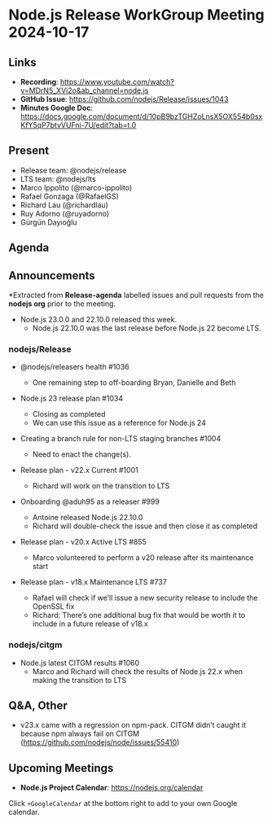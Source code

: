 # Node.js  Release WorkGroup Meeting 2024-10-17

## Links

* **Recording**:  https://www.youtube.com/watch?v=MDrN5_XVi2o&ab_channel=node.js
* **GitHub Issue**: https://github.com/nodejs/Release/issues/1043
* **Minutes Google Doc**: https://docs.google.com/document/d/10pB9bzTGHZoLnsX5OX554b0sxKfY5qP7btvVUFni-7U/edit?tab=t.0

## Present

* Release team: @nodejs/release
* LTS team: @nodejs/lts
* Marco Ippolito (@marco-ippolito)
* Rafael Gonzaga (@RafaelGS)
* Richard Lau (@richardlau)
* Ruy Adorno (@ruyadorno)
* Gürgün Dayıoğlu

## Agenda

## Announcements

*Extracted from **Release-agenda** labelled issues and pull requests from the **nodejs org** prior to the meeting.

* Node.js 23.0.0 and 22.10.0 released this week.
  * Node.js 22.10.0 was the last release before Node.js 22 become LTS.

### nodejs/Release

* @nodejs/releasers health #1036
  * One remaining step to off-boarding Bryan, Danielle and Beth

* Node.js 23 release plan #1034
  * Closing as completed
  * We can use this issue as a reference for Node.js 24

* Creating a branch rule for non-LTS staging branches #1004
  * Need to enact the change(s).

* Release plan - v22.x Current #1001
  * Richard will work on the transition to LTS

* Onboarding @aduh95 as a releaser #999
  * Antoine released Node.js 22.10.0
  * Richard will double-check the issue and then close it as completed

* Release plan - v20.x Active LTS #855
  * Marco volunteered to perform a v20 release after its maintenance start

* Release plan - v18.x Maintenance LTS #737
  * Rafael will check if we’ll issue a new security release to include the OpenSSL fix
  * Richard: There’s one additional bug fix that would be worth it to include in a future release of v18.x

### nodejs/citgm

* Node.js latest CITGM results #1060
  * Marco and Richard will check the results of Node.js 22.x when making the transition to LTS

## Q&A, Other

* v23.x came with a regression on npm-pack. CITGM didn’t caught it because npm always fail on CITGM (https://github.com/nodejs/node/issues/55410)

## Upcoming Meetings

* **Node.js Project Calendar**: <https://nodejs.org/calendar>

Click `+GoogleCalendar` at the bottom right to add to your own Google calendar.

